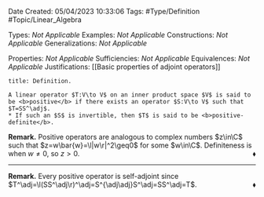 <div class="topSpace"></div>

Date Created: 05/04/2023 10:33:06
Tags: #Type/Definition #Topic/Linear_Algebra

Types: <i>Not Applicable</i>
Examples: <i>Not Applicable</i>
Constructions: <i>Not Applicable</i>
Generalizations: <i>Not Applicable</i>

Properties: <i>Not Applicable</i>
Sufficiencies: <i>Not Applicable</i>
Equivalences: <i>Not Applicable</i>
Justifications: [[Basic properties of adjoint operators]]

``` ad-Definition
title: Definition.

A linear operator $T:V\to V$ on an inner product space $V$ is said to be <b>positive</b> if there exists an operator $S:V\to V$ such that $T=SS^\adj$.
* If such an $S$ is invertible, then $T$ is said to be <b>positive-definite</b>.

```

<b>Remark.</b> Positive operators are analogous to complex numbers $z\in\C$ such that $z=w\bar{w}=\l|w\r|^2\geq0$ for some $w\in\C$. Definiteness is when $w\neq0$, so $z>0$.<span style="float:right;">$\blacklozenge$</span>

---

<b>Remark.</b> Every positive operator is self-adjoint since $T^\adj=\l(SS^\adj\r)^\adj=S^{\adj\adj}S^\adj=SS^\adj=T$.<span style="float:right;">$\blacklozenge$</span>

